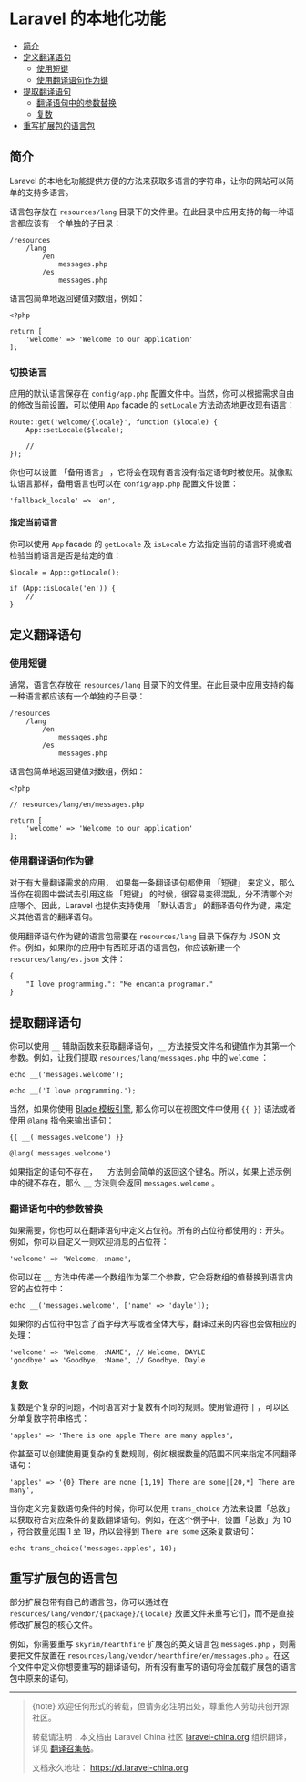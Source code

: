 # Laravel 的本地化功能

- [简介](#introduction)
- [定义翻译语句](#defining-translation-strings)
    - [使用短键](#using-short-keys)
    - [使用翻译语句作为键](#using-translation-strings-as-keys)
- [提取翻译语句](#retrieving-translation-strings)
    - [翻译语句中的参数替换](#replacing-parameters-in-translation-strings)
    - [复数](#pluralization)
- [重写扩展包的语言包](#overriding-package-language-files)

<a name="introduction"></a>
## 简介

Laravel 的本地化功能提供方便的方法来获取多语言的字符串，让你的网站可以简单的支持多语言。

语言包存放在 `resources/lang` 目录下的文件里。在此目录中应用支持的每一种语言都应该有一个单独的子目录：

    /resources
        /lang
            /en
                messages.php
            /es
                messages.php

语言包简单地返回键值对数组，例如：

    <?php

    return [
        'welcome' => 'Welcome to our application'
    ];

### 切换语言

应用的默认语言保存在 `config/app.php` 配置文件中。当然，你可以根据需求自由的修改当前设置，可以使用 `App` facade 的 `setLocale` 方法动态地更改现有语言：

    Route::get('welcome/{locale}', function ($locale) {
        App::setLocale($locale);

        //
    });

你也可以设置 「备用语言」 ，它将会在现有语言没有指定语句时被使用。就像默认语言那样，备用语言也可以在 `config/app.php` 配置文件设置：

    'fallback_locale' => 'en',

#### 指定当前语言

你可以使用 `App` facade 的 `getLocale` 及 `isLocale` 方法指定当前的语言环境或者检验当前语言是否是给定的值：

    $locale = App::getLocale();

    if (App::isLocale('en')) {
        //
    }

<a name="defining-translation-strings"></a>
## 定义翻译语句

<a name="using-short-keys"></a>
### 使用短键

通常，语言包存放在 `resources/lang` 目录下的文件里。在此目录中应用支持的每一种语言都应该有一个单独的子目录：

    /resources
        /lang
            /en
                messages.php
            /es
                messages.php

语言包简单地返回键值对数组，例如：

    <?php

    // resources/lang/en/messages.php

    return [
        'welcome' => 'Welcome to our application'
    ];

<a name="using-translation-strings-as-keys"></a>
### 使用翻译语句作为键

对于有大量翻译需求的应用， 如果每一条翻译语句都使用 「短键」 来定义，那么当你在视图中尝试去引用这些 「短键」 的时候，很容易变得混乱，分不清哪个对应哪个。因此，Laravel 也提供支持使用 「默认语言」 的翻译语句作为键，来定义其他语言的翻译语句。

使用翻译语句作为键的语言包需要在 `resources/lang` 目录下保存为 JSON 文件。例如，如果你的应用中有西班牙语的语言包，你应该新建一个 `resources/lang/es.json` 文件：

    {
        "I love programming.": "Me encanta programar."
    }

<a name="retrieving-translation-strings"></a>
## 提取翻译语句

你可以使用 `__` 辅助函数来获取翻译语句，`__` 方法接受文件名和键值作为其第一个参数。例如，让我们提取 `resources/lang/messages.php` 中的 `welcome` ：

    echo __('messages.welcome');

    echo __('I love programming.');

当然，如果你使用 [Blade 模板引擎](/docs/{{version}}/blade), 那么你可以在视图文件中使用 `{{ }}` 语法或者使用 `@lang` 指令来输出语句：

    {{ __('messages.welcome') }}

    @lang('messages.welcome')

如果指定的语句不存在，`__` 方法则会简单的返回这个键名。所以，如果上述示例中的键不存在，那么 `__` 方法则会返回 `messages.welcome` 。

<a name="replacing-parameters-in-translation-strings"></a>
### 翻译语句中的参数替换

如果需要，你也可以在翻译语句中定义占位符。所有的占位符都使用的 `:` 开头。例如，你可以自定义一则欢迎消息的占位符：

    'welcome' => 'Welcome, :name',

你可以在 `__` 方法中传递一个数组作为第二个参数，它会将数组的值替换到语言内容的占位符中：

    echo __('messages.welcome', ['name' => 'dayle']);

如果你的占位符中包含了首字母大写或者全体大写，翻译过来的内容也会做相应的处理：

    'welcome' => 'Welcome, :NAME', // Welcome, DAYLE
    'goodbye' => 'Goodbye, :Name', // Goodbye, Dayle


<a name="pluralization"></a>
### 复数

复数是个复杂的问题，不同语言对于复数有不同的规则。使用管道符 `|` ，可以区分单复数字符串格式：

    'apples' => 'There is one apple|There are many apples',

你甚至可以创建使用更复杂的复数规则，例如根据数量的范围不同来指定不同翻译语句：

    'apples' => '{0} There are none|[1,19] There are some|[20,*] There are many',

当你定义完复数语句条件的时候，你可以使用 `trans_choice` 方法来设置「总数」以获取符合对应条件的复数翻译语句。例如，在这个例子中，设置「总数」为 10 ，符合数量范围 1 至 19，所以会得到 `There are some` 这条复数语句：

    echo trans_choice('messages.apples', 10);

<a name="overriding-package-language-files"></a>
## 重写扩展包的语言包

部分扩展包带有自己的语言包，你可以通过在 `resources/lang/vendor/{package}/{locale}` 放置文件来重写它们，而不是直接修改扩展包的核心文件。

例如，你需要重写 `skyrim/hearthfire` 扩展包的英文语言包 `messages.php` ，则需要把文件放置在 `resources/lang/vendor/hearthfire/en/messages.php` 。在这个文件中定义你想要重写的翻译语句，所有没有重写的语句将会加载扩展包的语言包中原来的语句。


--- 

> {note} 欢迎任何形式的转载，但请务必注明出处，尊重他人劳动共创开源社区。
> 
> 转载请注明：本文档由 Laravel China 社区 [laravel-china.org](https://laravel-china.org) 组织翻译，详见 [翻译召集帖](https://laravel-china.org/topics/5756/laravel-55-document-translation-call-come-and-join-the-translation)。
> 
> 文档永久地址： https://d.laravel-china.org